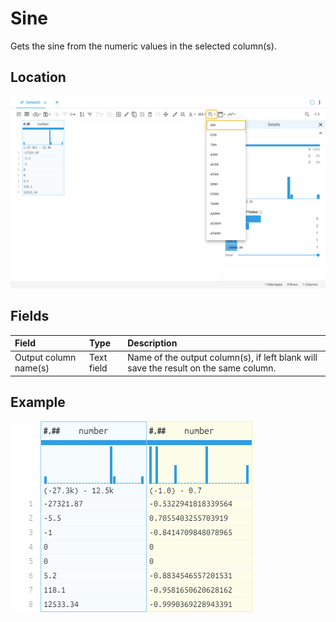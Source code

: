 # Sine
Gets the sine from the numeric values in the selected column(s).
## Location
![Sine on the interface](../../docs/screenshots/location/sin.png)
## Fields
| Field | Type | Description |
| :--- | :--- | :--- |
| Output column name(s) | Text field | Name of the output column(s), if left blank will save the result on the same column. |
## Example
![Sine example](../../docs/screenshots/table/sin.png)